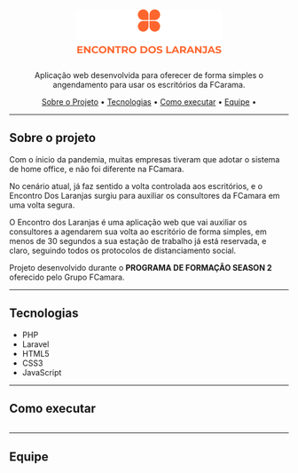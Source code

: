 <h1 align="center"><img src="public/img/Group_25.png"></h1>

<p align="center">Aplicação web desenvolvida para oferecer de forma simples o angendamento para usar os escritórios da FCarama. </p>

<p align="center">
  <a href="#Sobre-o-projeto">Sobre o Projeto</a> •
  <a href="#Tecnologias">Tecnologias</a> •
  <a href="#Como-executar">Como executar</a> •
  <a href="#Equipe">Equipe</a> •
</p>

---

## Sobre o projeto

Com o ínicio da pandemia, muitas empresas tiveram que adotar o sistema de home office, e não foi diferente na FCamara. 

No cenário atual, já faz sentido a volta controlada aos escritórios, e o Encontro Dos Laranjas surgiu para auxiliar os consultores da FCamara em uma volta segura.

O Encontro dos Laranjas é uma aplicação web que vai auxiliar os consultores a agendarem sua volta ao escritório de forma simples, em menos de 30 segundos a sua estação de trabalho já está reservada, e claro, seguindo todos os protocolos de distanciamento social.

Projeto desenvolvido durante o **PROGRAMA DE FORMAÇÃO SEASON 2** oferecido pelo Grupo FCamara.

---

## Tecnologias

- PHP
- Laravel
- HTML5
- CSS3
- JavaScript

-------

## Como executar

```

```
----
## Equipe



